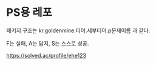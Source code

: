 # PS용 레포

패키지 구조는 kr.goldenmine.티어.세부티어.p문제이름 과 같다.

F는 실패, A는 답지, S는 스스로 성공.

https://solved.ac/profile/ehe123
